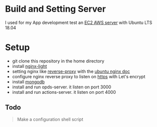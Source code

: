 # Build and Setting Server

I used for my App development test an [EC2 AWS server](https://aws.amazon.com/fr/ec2/) with Ubuntu LTS 18.04

# Setup

- git clone this repository in the home directory
- install [nginx-light](https://doc.ubuntu-fr.org/nginx)
- setting nginx like [reverse-proxy](https://fr.wikipedia.org/wiki/Proxy_inverse) with the [ubuntu nginx doc](https://doc.ubuntu-fr.org/nginx#configuration_du_reverse_proxy_et_du_cache_web)
- configure nginx reverse proxy to listen on [https](https://www.nginx.com/blog/using-free-ssltls-certificates-from-lets-encrypt-with-nginx/) with Let's encrypt
- install [mongodb](https://doc.ubuntu-fr.org/mongodb)
- install and run opds-server. it listen on port 3000
- install and run actions-server. it listen on port 4000

## Todo

> Make a configuration shell script
